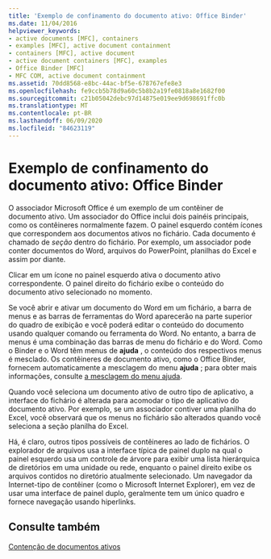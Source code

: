 ```yaml
---
title: 'Exemplo de confinamento do documento ativo: Office Binder'
ms.date: 11/04/2016
helpviewer_keywords:
- active documents [MFC], containers
- examples [MFC], active document containment
- containers [MFC], active document
- active document containers [MFC], examples
- Office Binder [MFC]
- MFC COM, active document containment
ms.assetid: 70dd8568-e8bc-44ac-bf5e-678767efe8e3
ms.openlocfilehash: fe9ccb5b78d9a60c5b8b2a19fe0818a8e1682f00
ms.sourcegitcommit: c21b05042debc97d14875e019ee9d698691ffc0b
ms.translationtype: MT
ms.contentlocale: pt-BR
ms.lasthandoff: 06/09/2020
ms.locfileid: "84623119"
---
```

# <a name="example-of-active-document-containment-office-binder"></a>Exemplo de confinamento do documento ativo: Office Binder

O associador Microsoft Office é um exemplo de um contêiner de documento ativo. Um associador do Office inclui dois painéis principais, como os contêineres normalmente fazem. O painel esquerdo contém ícones que correspondem aos documentos ativos no fichário. Cada documento é chamado de *seção* dentro do fichário. Por exemplo, um associador pode conter documentos do Word, arquivos do PowerPoint, planilhas do Excel e assim por diante.

Clicar em um ícone no painel esquerdo ativa o documento ativo correspondente. O painel direito do fichário exibe o conteúdo do documento ativo selecionado no momento.

Se você abrir e ativar um documento do Word em um fichário, a barra de menus e as barras de ferramentas do Word aparecerão na parte superior do quadro de exibição e você poderá editar o conteúdo do documento usando qualquer comando ou ferramenta do Word. No entanto, a barra de menus é uma combinação das barras de menu do fichário e do Word. Como o Binder e o Word têm menus de **ajuda** , o conteúdo dos respectivos menus é mesclado. Os contêineres de documento ativo, como o Office Binder, fornecem automaticamente a mesclagem do menu **ajuda** ; para obter mais informações, consulte [a mesclagem do menu ajuda](help-menu-merging.md).

Quando você seleciona um documento ativo de outro tipo de aplicativo, a interface do fichário é alterada para acomodar o tipo de aplicativo do documento ativo. Por exemplo, se um associador contiver uma planilha do Excel, você observará que os menus no fichário são alterados quando você seleciona a seção planilha do Excel.

Há, é claro, outros tipos possíveis de contêineres ao lado de fichários. O explorador de arquivos usa a interface típica de painel duplo na qual o painel esquerdo usa um controle de árvore para exibir uma lista hierárquica de diretórios em uma unidade ou rede, enquanto o painel direito exibe os arquivos contidos no diretório atualmente selecionado. Um navegador da Internet-tipo de contêiner (como o Microsoft Internet Explorer), em vez de usar uma interface de painel duplo, geralmente tem um único quadro e fornece navegação usando hiperlinks.

## <a name="see-also"></a>Consulte também

[Contenção de documentos ativos](active-document-containment.md)
